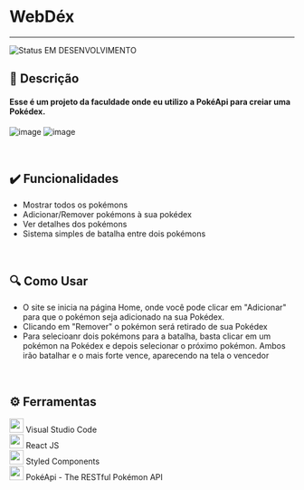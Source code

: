 # WebDéx

<hr>

![Status EM DESENVOLVIMENTO](https://user-images.githubusercontent.com/71471494/168901198-9943144f-7e70-4564-8227-d3aae8a8ab52.png)

## 📑 Descrição
<h4> Esse é um projeto da faculdade onde eu utilizo a PokéApi para creiar uma Pokédex. </h4>

![image](https://user-images.githubusercontent.com/71471494/171211372-9ae645b8-b009-447f-9f1a-942e6b2decb9.png)
![image](https://user-images.githubusercontent.com/71471494/171211486-6d65f194-5252-4fdb-91d8-6c565a264aa6.png)


<br>

## ✔️ Funcionalidades
<ul>
  <li> Mostrar todos os pokémons </li>
  <li> Adicionar/Remover pokémons à sua pokédex </li>
  <li> Ver detalhes dos pokémons </li>
  <li> Sistema simples de batalha entre dois pokémons </li>
</ul>

<br>

## 🔍 Como Usar
<ul>
  <li> O site se inicia na página Home, onde você pode clicar em "Adicionar" para que o pokémon seja adicionado na sua Pokédex. </li>
  <li> Clicando em "Remover" o pokémon será retirado de sua Pokédex</li>
  <li> Para selecioanr dois pokémons para a batalha, basta clicar em um pokémon na Pokédex e depois selecionar o próximo pokémon. Ambos irão batalhar e o mais forte vence, aparecendo na tela o vencedor</li>
</ul>

<br>

## ⚙️ Ferramentas

[<img src="https://upload.wikimedia.org/wikipedia/commons/9/9a/Visual_Studio_Code_1.35_icon.svg" width="25em">](https://code.visualstudio.com) Visual Studio Code
<br>
[<img src="https://upload.wikimedia.org/wikipedia/commons/a/a7/React-icon.svg" width="25em">](https://pt-br.reactjs.org) React JS
<br>
[<img src="https://avatars.githubusercontent.com/u/20658825?s=200&v=4" width="25em">](https://styled-components.com/) Styled Components
<br>
[<img src="https://user-images.githubusercontent.com/71471494/171213514-62b0c0fe-a07b-485c-9810-b7771349cded.png" width="25em">](https://pokeapi.co) PokéApi - The RESTful Pokémon API
